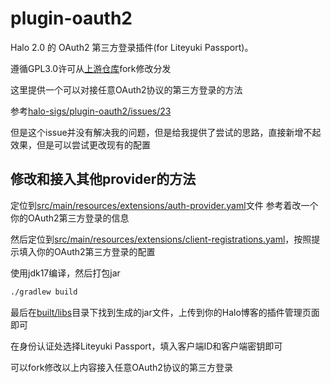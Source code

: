 # plugin-oauth2

Halo 2.0 的 OAuth2 第三方登录插件(for Liteyuki Passport)。

遵循GPL3.0许可从[上游仓库](https://github.com/halo-sigs/plugin-oauth2)fork修改分发

这里提供一个可以对接任意OAuth2协议的第三方登录的方法

参考[halo-sigs/plugin-oauth2/issues/23](https://github.com/halo-sigs/plugin-oauth2/issues/23)

但是这个issue并没有解决我的问题，但是给我提供了尝试的思路，直接新增不起效果，但是可以尝试更改现有的配置

## 修改和接入其他provider的方法

定位到[src/main/resources/extensions/auth-provider.yaml](src/main/resources/extensions/auth-provider.yaml)文件
参考着改一个你的OAuth2第三方登录的信息

然后定位到[src/main/resources/extensions/client-registrations.yaml](src/main/resources/extensions/client-registrations.yaml)，按照提示填入你的OAuth2第三方登录的配置

使用jdk17编译，然后打包jar

```bash
./gradlew build
```

最后在[built/libs](built/libs)目录下找到生成的jar文件，上传到你的Halo博客的插件管理页面即可

在身份认证处选择Liteyuki Passport，填入客户端ID和客户端密钥即可

可以fork修改以上内容接入任意OAuth2协议的第三方登录